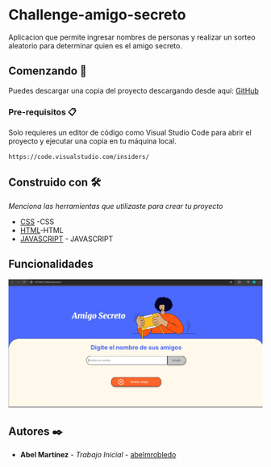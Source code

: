 # Challenge-amigo-secreto
Aplicacion que permite ingresar nombres de personas y realizar un sorteo aleatorio para determinar quien es el amigo secreto.

## Comenzando 🚀
Puedes descargar una copia del proyecto descargando desde aquí:
[GitHub](https://github.com/abelmrobledo/challenge-amigo-secreto.git)

### Pre-requisitos 📋
Solo requieres un editor de código como Visual Studio Code para abrir el proyecto y ejecutar una copia en tu máquina local.

```
https://code.visualstudio.com/insiders/
```
## Construido con 🛠️

_Menciona las herramientas que utilizaste para crear tu proyecto_

* [CSS](https://developer.mozilla.org/es/docs/Web/CSS) -CSS
* [HTML](https://developer.mozilla.org/es/docs/Web/HTML)-HTML
* [JAVASCRIPT](https://developer.mozilla.org/es/docs/Web/JavaScript) - JAVASCRIPT

## Funcionalidades
![Pantalla principal](/challenge-amigo-secreto_esp-main/assets/ejemplo.jpg)

## Autores ✒️

* **Abel Martínez** - *Trabajo Inicial* - [abelmrobledo](https://github.com/abelmrobledo)
